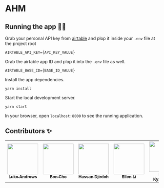 # AHM

## Running the app 👩‍💻

Grab your personal API key from [airtable](https://airtable.com/account) and plop it inside your `.env` file at the project root

```
AIRTABLE_API_KEY={API_KEY_VALUE}
```

Grab the airtable app ID and plop it into the `.env` file as well.

```
AIRTABLE_BASE_ID={BASE_ID_VALUE}
```

Install the app dependencies.

```
yarn install
```

Start the local development server.

```
yarn start
```

In your browser, open `localhost:8000` to see the running application.

## Contributors ✨

<table>
  <tr>
    <td align="center"><a href="https://github.com/attaboy"><img src="https://avatars0.githubusercontent.com/u/71433?s=460&u=ad1b39306899453df2d8d2dd71b856f287e1d2d0&v=4" width="100px;" alt=""/><br /><sub><b>Luke Andrews</b></sub></a></td>
    <td align="center"><a href="https://github.com/ben-che"><img src="https://avatars2.githubusercontent.com/u/19618354?s=460&u=b540b2553c2decd83cc8de7116c88b8f8c745eaa&v=4" width="100px;" alt=""/><br /><sub><b>Ben Che</b></sub></a></td>
    <td align="center"><a href="https://github.com/djirdehh"><img src="https://avatars1.githubusercontent.com/u/12476938?s=460&u=e809d00a0f73d747f668d6fd35292e702ced1654&v=4" width="100px;" alt=""/><br /><sub><b>Hassan Djirdeh</b></sub></a></td>
    <td align="center"><a href="https://github.com/ellenli"><img src="https://avatars2.githubusercontent.com/u/933419?s=460&u=bb2d920001017357a7e90747c418983d25c766ef&v=4" width="100px;" alt=""/><br /><sub><b>Ellen Li</b></sub></a></td>
    <td align="center"><a href="https://github.com/kasrak"><img src="https://avatars1.githubusercontent.com/u/331454?s=460&u=a1ff8053634a3b3d6100cee8607a936ea9eba31b&v=4" width="100px;" alt=""/><br /><sub><b>Kasra Kyanzadeh</b></sub></a></td>
  <tr>
</table>
